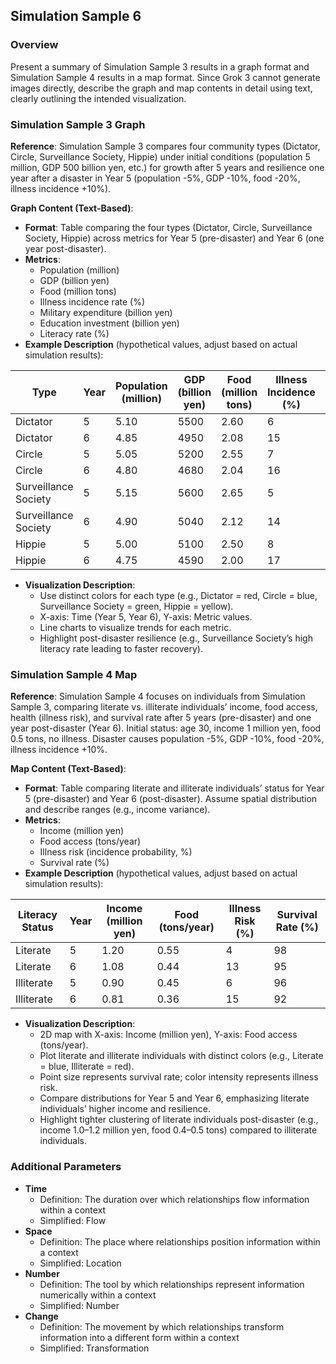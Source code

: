 ## Simulation Sample 6

### Overview
Present a summary of Simulation Sample 3 results in a graph format and Simulation Sample 4 results in a map format. Since Grok 3 cannot generate images directly, describe the graph and map contents in detail using text, clearly outlining the intended visualization.

### Simulation Sample 3 Graph

**Reference**: Simulation Sample 3 compares four community types (Dictator, Circle, Surveillance Society, Hippie) under initial conditions (population 5 million, GDP 500 billion yen, etc.) for growth after 5 years and resilience one year after a disaster in Year 5 (population -5%, GDP -10%, food -20%, illness incidence +10%).

**Graph Content (Text-Based)**:
- **Format**: Table comparing the four types (Dictator, Circle, Surveillance Society, Hippie) across metrics for Year 5 (pre-disaster) and Year 6 (one year post-disaster).
- **Metrics**:
  - Population (million)
  - GDP (billion yen)
  - Food (million tons)
  - Illness incidence rate (%)
  - Military expenditure (billion yen)
  - Education investment (billion yen)
  - Literacy rate (%)
- **Example Description** (hypothetical values, adjust based on actual simulation results):

| Type                | Year | Population (million) | GDP (billion yen) | Food (million tons) | Illness Incidence (%) | Military (billion yen) | Education (billion yen) | Literacy Rate (%) |
|---------------------|------|----------------------|-------------------|---------------------|-----------------------|------------------------|-------------------------|-------------------|
| Dictator            | 5    | 5.10                 | 5500              | 2.60                | 6                     | 600                    | 220                     | 82                |
| Dictator            | 6    | 4.85                 | 4950              | 2.08                | 15                    | 550                    | 200                     | 80                |
| Circle              | 5    | 5.05                 | 5200              | 2.55                | 7                     | 500                    | 210                     | 81                |
| Circle              | 6    | 4.80                 | 4680              | 2.04                | 16                    | 480                    | 190                     | 79                |
| Surveillance Society| 5    | 5.15                 | 5600              | 2.65                | 5                     | 650                    | 230                     | 85                |
| Surveillance Society| 6    | 4.90                 | 5040              | 2.12                | 14                    | 600                    | 210                     | 83                |
| Hippie              | 5    | 5.00                 | 5100              | 2.50                | 8                     | 450                    | 200                     | 80                |
| Hippie              | 6    | 4.75                 | 4590              | 2.00                | 17                    | 430                    | 180                     | 78                |

- **Visualization Description**:
  - Use distinct colors for each type (e.g., Dictator = red, Circle = blue, Surveillance Society = green, Hippie = yellow).
  - X-axis: Time (Year 5, Year 6), Y-axis: Metric values.
  - Line charts to visualize trends for each metric.
  - Highlight post-disaster resilience (e.g., Surveillance Society’s high literacy rate leading to faster recovery).

### Simulation Sample 4 Map

**Reference**: Simulation Sample 4 focuses on individuals from Simulation Sample 3, comparing literate vs. illiterate individuals’ income, food access, health (illness risk), and survival rate after 5 years (pre-disaster) and one year post-disaster (Year 6). Initial status: age 30, income 1 million yen, food 0.5 tons, no illness. Disaster causes population -5%, GDP -10%, food -20%, illness incidence +10%.

**Map Content (Text-Based)**:
- **Format**: Table comparing literate and illiterate individuals’ status for Year 5 (pre-disaster) and Year 6 (post-disaster). Assume spatial distribution and describe ranges (e.g., income variance).
- **Metrics**:
  - Income (million yen)
  - Food access (tons/year)
  - Illness risk (incidence probability, %)
  - Survival rate (%)
- **Example Description** (hypothetical values, adjust based on actual simulation results):

| Literacy Status | Year | Income (million yen) | Food (tons/year) | Illness Risk (%) | Survival Rate (%) |
|-----------------|------|----------------------|------------------|------------------|-------------------|
| Literate        | 5    | 1.20                 | 0.55             | 4                | 98                |
| Literate        | 6    | 1.08                 | 0.44             | 13               | 95                |
| Illiterate      | 5    | 0.90                 | 0.45             | 6                | 96                |
| Illiterate      | 6    | 0.81                 | 0.36             | 15               | 92                |

- **Visualization Description**:
  - 2D map with X-axis: Income (million yen), Y-axis: Food access (tons/year).
  - Plot literate and illiterate individuals with distinct colors (e.g., Literate = blue, Illiterate = red).
  - Point size represents survival rate; color intensity represents illness risk.
  - Compare distributions for Year 5 and Year 6, emphasizing literate individuals’ higher income and resilience.
  - Highlight tighter clustering of literate individuals post-disaster (e.g., income 1.0–1.2 million yen, food 0.4–0.5 tons) compared to illiterate individuals.

### Additional Parameters
- **Time**  
  - Definition: The duration over which relationships flow information within a context  
  - Simplified: Flow
- **Space**  
  - Definition: The place where relationships position information within a context  
  - Simplified: Location
- **Number**  
  - Definition: The tool by which relationships represent information numerically within a context  
  - Simplified: Number
- **Change**  
  - Definition: The movement by which relationships transform information into a different form within a context  
  - Simplified: Transformation
